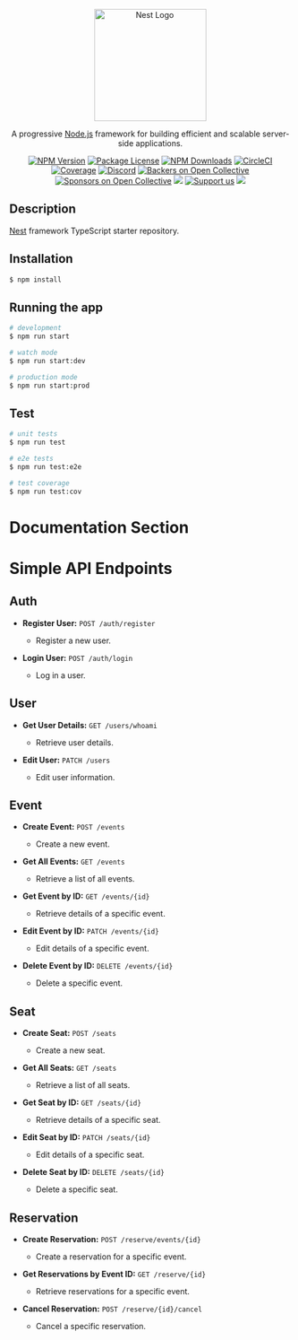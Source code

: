 <p align="center">
  <a href="http://nestjs.com/" target="blank"><img src="https://nestjs.com/img/logo-small.svg" width="200" alt="Nest Logo" /></a>
</p>

[circleci-image]: https://img.shields.io/circleci/build/github/nestjs/nest/master?token=abc123def456
[circleci-url]: https://circleci.com/gh/nestjs/nest

  <p align="center">A progressive <a href="http://nodejs.org" target="_blank">Node.js</a> framework for building efficient and scalable server-side applications.</p>
    <p align="center">
<a href="https://www.npmjs.com/~nestjscore" target="_blank"><img src="https://img.shields.io/npm/v/@nestjs/core.svg" alt="NPM Version" /></a>
<a href="https://www.npmjs.com/~nestjscore" target="_blank"><img src="https://img.shields.io/npm/l/@nestjs/core.svg" alt="Package License" /></a>
<a href="https://www.npmjs.com/~nestjscore" target="_blank"><img src="https://img.shields.io/npm/dm/@nestjs/common.svg" alt="NPM Downloads" /></a>
<a href="https://circleci.com/gh/nestjs/nest" target="_blank"><img src="https://img.shields.io/circleci/build/github/nestjs/nest/master" alt="CircleCI" /></a>
<a href="https://coveralls.io/github/nestjs/nest?branch=master" target="_blank"><img src="https://coveralls.io/repos/github/nestjs/nest/badge.svg?branch=master#9" alt="Coverage" /></a>
<a href="https://discord.gg/G7Qnnhy" target="_blank"><img src="https://img.shields.io/badge/discord-online-brightgreen.svg" alt="Discord"/></a>
<a href="https://opencollective.com/nest#backer" target="_blank"><img src="https://opencollective.com/nest/backers/badge.svg" alt="Backers on Open Collective" /></a>
<a href="https://opencollective.com/nest#sponsor" target="_blank"><img src="https://opencollective.com/nest/sponsors/badge.svg" alt="Sponsors on Open Collective" /></a>
  <a href="https://paypal.me/kamilmysliwiec" target="_blank"><img src="https://img.shields.io/badge/Donate-PayPal-ff3f59.svg"/></a>
    <a href="https://opencollective.com/nest#sponsor"  target="_blank"><img src="https://img.shields.io/badge/Support%20us-Open%20Collective-41B883.svg" alt="Support us"></a>
  <a href="https://twitter.com/nestframework" target="_blank"><img src="https://img.shields.io/twitter/follow/nestframework.svg?style=social&label=Follow"></a>
</p>
  <!--[![Backers on Open Collective](https://opencollective.com/nest/backers/badge.svg)](https://opencollective.com/nest#backer)
  [![Sponsors on Open Collective](https://opencollective.com/nest/sponsors/badge.svg)](https://opencollective.com/nest#sponsor)-->

## Description

[Nest](https://github.com/nestjs/nest) framework TypeScript starter repository.

## Installation

```bash
$ npm install
```

## Running the app

```bash
# development
$ npm run start

# watch mode
$ npm run start:dev

# production mode
$ npm run start:prod
```

## Test

```bash
# unit tests
$ npm run test

# e2e tests
$ npm run test:e2e

# test coverage
$ npm run test:cov
```

# Documentation Section

# Simple API Endpoints

## Auth

- **Register User:** `POST /auth/register`
  - Register a new user.

- **Login User:** `POST /auth/login`
  - Log in a user.

## User

- **Get User Details:** `GET /users/whoami`
  - Retrieve user details.

- **Edit User:** `PATCH /users`
  - Edit user information.

## Event

- **Create Event:** `POST /events`
  - Create a new event.

- **Get All Events:** `GET /events`
  - Retrieve a list of all events.

- **Get Event by ID:** `GET /events/{id}`
  - Retrieve details of a specific event.

- **Edit Event by ID:** `PATCH /events/{id}`
  - Edit details of a specific event.

- **Delete Event by ID:** `DELETE /events/{id}`
  - Delete a specific event.

## Seat

- **Create Seat:** `POST /seats`
  - Create a new seat.

- **Get All Seats:** `GET /seats`
  - Retrieve a list of all seats.

- **Get Seat by ID:** `GET /seats/{id}`
  - Retrieve details of a specific seat.

- **Edit Seat by ID:** `PATCH /seats/{id}`
  - Edit details of a specific seat.

- **Delete Seat by ID:** `DELETE /seats/{id}`
  - Delete a specific seat.

## Reservation

- **Create Reservation:** `POST /reserve/events/{id}`
  - Create a reservation for a specific event.

- **Get Reservations by Event ID:** `GET /reserve/{id}`
  - Retrieve reservations for a specific event.

- **Cancel Reservation:** `POST /reserve/{id}/cancel`
  - Cancel a specific reservation.